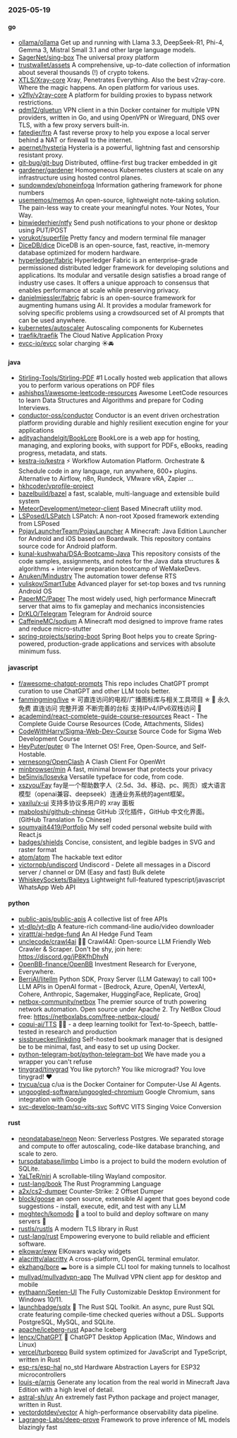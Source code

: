 ### 2025-05-19

#### go
* [ollama/ollama](https://github.com/ollama/ollama) Get up and running with Llama 3.3, DeepSeek-R1, Phi-4, Gemma 3, Mistral Small 3.1 and other large language models.
* [SagerNet/sing-box](https://github.com/SagerNet/sing-box) The universal proxy platform
* [trustwallet/assets](https://github.com/trustwallet/assets) A comprehensive, up-to-date collection of information about several thousands (!) of crypto tokens.
* [XTLS/Xray-core](https://github.com/XTLS/Xray-core) Xray, Penetrates Everything. Also the best v2ray-core. Where the magic happens. An open platform for various uses.
* [v2fly/v2ray-core](https://github.com/v2fly/v2ray-core) A platform for building proxies to bypass network restrictions.
* [qdm12/gluetun](https://github.com/qdm12/gluetun) VPN client in a thin Docker container for multiple VPN providers, written in Go, and using OpenVPN or Wireguard, DNS over TLS, with a few proxy servers built-in.
* [fatedier/frp](https://github.com/fatedier/frp) A fast reverse proxy to help you expose a local server behind a NAT or firewall to the internet.
* [apernet/hysteria](https://github.com/apernet/hysteria) Hysteria is a powerful, lightning fast and censorship resistant proxy.
* [git-bug/git-bug](https://github.com/git-bug/git-bug) Distributed, offline-first bug tracker embedded in git
* [gardener/gardener](https://github.com/gardener/gardener) Homogeneous Kubernetes clusters at scale on any infrastructure using hosted control planes.
* [sundowndev/phoneinfoga](https://github.com/sundowndev/phoneinfoga) Information gathering framework for phone numbers
* [usememos/memos](https://github.com/usememos/memos) An open-source, lightweight note-taking solution. The pain-less way to create your meaningful notes. Your Notes, Your Way.
* [binwiederhier/ntfy](https://github.com/binwiederhier/ntfy) Send push notifications to your phone or desktop using PUT/POST
* [yorukot/superfile](https://github.com/yorukot/superfile) Pretty fancy and modern terminal file manager
* [DiceDB/dice](https://github.com/DiceDB/dice) DiceDB is an open-source, fast, reactive, in-memory database optimized for modern hardware.
* [hyperledger/fabric](https://github.com/hyperledger/fabric) Hyperledger Fabric is an enterprise-grade permissioned distributed ledger framework for developing solutions and applications. Its modular and versatile design satisfies a broad range of industry use cases. It offers a unique approach to consensus that enables performance at scale while preserving privacy.
* [danielmiessler/fabric](https://github.com/danielmiessler/fabric) fabric is an open-source framework for augmenting humans using AI. It provides a modular framework for solving specific problems using a crowdsourced set of AI prompts that can be used anywhere.
* [kubernetes/autoscaler](https://github.com/kubernetes/autoscaler) Autoscaling components for Kubernetes
* [traefik/traefik](https://github.com/traefik/traefik) The Cloud Native Application Proxy
* [evcc-io/evcc](https://github.com/evcc-io/evcc) solar charging ☀️🚘

#### java
* [Stirling-Tools/Stirling-PDF](https://github.com/Stirling-Tools/Stirling-PDF) #1 Locally hosted web application that allows you to perform various operations on PDF files
* [ashishps1/awesome-leetcode-resources](https://github.com/ashishps1/awesome-leetcode-resources) Awesome LeetCode resources to learn Data Structures and Algorithms and prepare for Coding Interviews.
* [conductor-oss/conductor](https://github.com/conductor-oss/conductor) Conductor is an event driven orchestration platform providing durable and highly resilient execution engine for your applications
* [adityachandelgit/BookLore](https://github.com/adityachandelgit/BookLore) BookLore is a web app for hosting, managing, and exploring books, with support for PDFs, eBooks, reading progress, metadata, and stats.
* [kestra-io/kestra](https://github.com/kestra-io/kestra) ⚡ Workflow Automation Platform. Orchestrate & Schedule code in any language, run anywhere, 600+ plugins. Alternative to Airflow, n8n, Rundeck, VMware vRA, Zapier ...
* [hkhcoder/vprofile-project](https://github.com/hkhcoder/vprofile-project)
* [bazelbuild/bazel](https://github.com/bazelbuild/bazel) a fast, scalable, multi-language and extensible build system
* [MeteorDevelopment/meteor-client](https://github.com/MeteorDevelopment/meteor-client) Based Minecraft utility mod.
* [LSPosed/LSPatch](https://github.com/LSPosed/LSPatch) LSPatch: A non-root Xposed framework extending from LSPosed
* [PojavLauncherTeam/PojavLauncher](https://github.com/PojavLauncherTeam/PojavLauncher) A Minecraft: Java Edition Launcher for Android and iOS based on Boardwalk. This repository contains source code for Android platform.
* [kunal-kushwaha/DSA-Bootcamp-Java](https://github.com/kunal-kushwaha/DSA-Bootcamp-Java) This repository consists of the code samples, assignments, and notes for the Java data structures & algorithms + interview preparation bootcamp of WeMakeDevs.
* [Anuken/Mindustry](https://github.com/Anuken/Mindustry) The automation tower defense RTS
* [yuliskov/SmartTube](https://github.com/yuliskov/SmartTube) Advanced player for set-top boxes and tvs running Android OS
* [PaperMC/Paper](https://github.com/PaperMC/Paper) The most widely used, high performance Minecraft server that aims to fix gameplay and mechanics inconsistencies
* [DrKLO/Telegram](https://github.com/DrKLO/Telegram) Telegram for Android source
* [CaffeineMC/sodium](https://github.com/CaffeineMC/sodium) A Minecraft mod designed to improve frame rates and reduce micro-stutter
* [spring-projects/spring-boot](https://github.com/spring-projects/spring-boot) Spring Boot helps you to create Spring-powered, production-grade applications and services with absolute minimum fuss.

#### javascript
* [f/awesome-chatgpt-prompts](https://github.com/f/awesome-chatgpt-prompts) This repo includes ChatGPT prompt curation to use ChatGPT and other LLM tools better.
* [fanmingming/live](https://github.com/fanmingming/live) ✯ 可直连访问的电视/广播图标库与相关工具项目 ✯ 🔕 永久免费 直连访问 完整开源 不断完善的台标 支持IPv4/IPv6双栈访问 🔕
* [academind/react-complete-guide-course-resources](https://github.com/academind/react-complete-guide-course-resources) React - The Complete Guide Course Resources (Code, Attachments, Slides)
* [CodeWithHarry/Sigma-Web-Dev-Course](https://github.com/CodeWithHarry/Sigma-Web-Dev-Course) Source Code for Sigma Web Development Course
* [HeyPuter/puter](https://github.com/HeyPuter/puter) 🌐 The Internet OS! Free, Open-Source, and Self-Hostable.
* [vernesong/OpenClash](https://github.com/vernesong/OpenClash) A Clash Client For OpenWrt
* [minbrowser/min](https://github.com/minbrowser/min) A fast, minimal browser that protects your privacy
* [be5invis/Iosevka](https://github.com/be5invis/Iosevka) Versatile typeface for code, from code.
* [xszyou/Fay](https://github.com/xszyou/Fay) fay是一个帮助数字人（2.5d、3d、移动、pc、网页）或大语言模型（openai兼容、deepseek）连通业务系统的agent框架。
* [vaxilu/x-ui](https://github.com/vaxilu/x-ui) 支持多协议多用户的 xray 面板
* [maboloshi/github-chinese](https://github.com/maboloshi/github-chinese) GitHub 汉化插件，GitHub 中文化界面。 (GitHub Translation To Chinese)
* [soumyajit4419/Portfolio](https://github.com/soumyajit4419/Portfolio) My self coded personal website build with React.js
* [badges/shields](https://github.com/badges/shields) Concise, consistent, and legible badges in SVG and raster format
* [atom/atom](https://github.com/atom/atom) The hackable text editor
* [victornpb/undiscord](https://github.com/victornpb/undiscord) Undiscord - Delete all messages in a Discord server / channel or DM (Easy and fast) Bulk delete
* [WhiskeySockets/Baileys](https://github.com/WhiskeySockets/Baileys) Lightweight full-featured typescript/javascript WhatsApp Web API

#### python
* [public-apis/public-apis](https://github.com/public-apis/public-apis) A collective list of free APIs
* [yt-dlp/yt-dlp](https://github.com/yt-dlp/yt-dlp) A feature-rich command-line audio/video downloader
* [virattt/ai-hedge-fund](https://github.com/virattt/ai-hedge-fund) An AI Hedge Fund Team
* [unclecode/crawl4ai](https://github.com/unclecode/crawl4ai) 🚀🤖 Crawl4AI: Open-source LLM Friendly Web Crawler & Scraper. Don't be shy, join here: https://discord.gg/jP8KfhDhyN
* [OpenBB-finance/OpenBB](https://github.com/OpenBB-finance/OpenBB) Investment Research for Everyone, Everywhere.
* [BerriAI/litellm](https://github.com/BerriAI/litellm) Python SDK, Proxy Server (LLM Gateway) to call 100+ LLM APIs in OpenAI format - [Bedrock, Azure, OpenAI, VertexAI, Cohere, Anthropic, Sagemaker, HuggingFace, Replicate, Groq]
* [netbox-community/netbox](https://github.com/netbox-community/netbox) The premier source of truth powering network automation. Open source under Apache 2. Try NetBox Cloud free: https://netboxlabs.com/free-netbox-cloud/
* [coqui-ai/TTS](https://github.com/coqui-ai/TTS) 🐸💬 - a deep learning toolkit for Text-to-Speech, battle-tested in research and production
* [sissbruecker/linkding](https://github.com/sissbruecker/linkding) Self-hosted bookmark manager that is designed be to be minimal, fast, and easy to set up using Docker.
* [python-telegram-bot/python-telegram-bot](https://github.com/python-telegram-bot/python-telegram-bot) We have made you a wrapper you can't refuse
* [tinygrad/tinygrad](https://github.com/tinygrad/tinygrad) You like pytorch? You like micrograd? You love tinygrad! ❤️
* [trycua/cua](https://github.com/trycua/cua) c/ua is the Docker Container for Computer-Use AI Agents.
* [ungoogled-software/ungoogled-chromium](https://github.com/ungoogled-software/ungoogled-chromium) Google Chromium, sans integration with Google
* [svc-develop-team/so-vits-svc](https://github.com/svc-develop-team/so-vits-svc) SoftVC VITS Singing Voice Conversion

#### rust
* [neondatabase/neon](https://github.com/neondatabase/neon) Neon: Serverless Postgres. We separated storage and compute to offer autoscaling, code-like database branching, and scale to zero.
* [tursodatabase/limbo](https://github.com/tursodatabase/limbo) Limbo is a project to build the modern evolution of SQLite.
* [YaLTeR/niri](https://github.com/YaLTeR/niri) A scrollable-tiling Wayland compositor.
* [rust-lang/book](https://github.com/rust-lang/book) The Rust Programming Language
* [a2x/cs2-dumper](https://github.com/a2x/cs2-dumper) Counter-Strike: 2 Offset Dumper
* [block/goose](https://github.com/block/goose) an open source, extensible AI agent that goes beyond code suggestions - install, execute, edit, and test with any LLM
* [moghtech/komodo](https://github.com/moghtech/komodo) 🦎 a tool to build and deploy software on many servers 🦎
* [rustls/rustls](https://github.com/rustls/rustls) A modern TLS library in Rust
* [rust-lang/rust](https://github.com/rust-lang/rust) Empowering everyone to build reliable and efficient software.
* [elkowar/eww](https://github.com/elkowar/eww) ElKowars wacky widgets
* [alacritty/alacritty](https://github.com/alacritty/alacritty) A cross-platform, OpenGL terminal emulator.
* [ekzhang/bore](https://github.com/ekzhang/bore) 🕳 bore is a simple CLI tool for making tunnels to localhost
* [mullvad/mullvadvpn-app](https://github.com/mullvad/mullvadvpn-app) The Mullvad VPN client app for desktop and mobile
* [eythaann/Seelen-UI](https://github.com/eythaann/Seelen-UI) The Fully Customizable Desktop Environment for Windows 10/11.
* [launchbadge/sqlx](https://github.com/launchbadge/sqlx) 🧰 The Rust SQL Toolkit. An async, pure Rust SQL crate featuring compile-time checked queries without a DSL. Supports PostgreSQL, MySQL, and SQLite.
* [apache/iceberg-rust](https://github.com/apache/iceberg-rust) Apache Iceberg
* [lencx/ChatGPT](https://github.com/lencx/ChatGPT) 🔮 ChatGPT Desktop Application (Mac, Windows and Linux)
* [vercel/turborepo](https://github.com/vercel/turborepo) Build system optimized for JavaScript and TypeScript, written in Rust
* [esp-rs/esp-hal](https://github.com/esp-rs/esp-hal) no_std Hardware Abstraction Layers for ESP32 microcontrollers
* [louis-e/arnis](https://github.com/louis-e/arnis) Generate any location from the real world in Minecraft Java Edition with a high level of detail.
* [astral-sh/uv](https://github.com/astral-sh/uv) An extremely fast Python package and project manager, written in Rust.
* [vectordotdev/vector](https://github.com/vectordotdev/vector) A high-performance observability data pipeline.
* [Lagrange-Labs/deep-prove](https://github.com/Lagrange-Labs/deep-prove) Framework to prove inference of ML models blazingly fast
